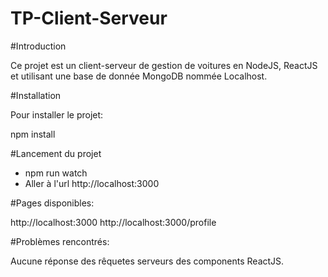 # TP-Client-Serveur

#Introduction

Ce projet est un client-serveur de gestion de voitures en NodeJS, ReactJS et utilisant une base de donnée MongoDB nommée Localhost.

#Installation

Pour installer le projet:

npm install

#Lancement du projet

- npm run watch
- Aller à l'url http://localhost:3000

#Pages disponibles:

http://localhost:3000
http://localhost:3000/profile

#Problèmes rencontrés:

Aucune réponse des rêquetes serveurs des components ReactJS.

